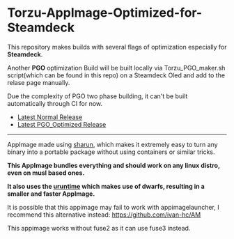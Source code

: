 # Torzu-AppImage-Optimized-for-Steamdeck

This repository makes builds with several flags of optimization especially for **Steamdeck**.

Another **PGO** optimization Build will be built locally via Torzu_PGO_maker.sh script(which can be found in this repo) on a Steamdeck Oled and add to the relase page manually.

Due the complexity of PGO two phase building, it can't be built automatically through CI for now.

* [Latest Normal Release](https://github.com/pflyly/Torzu-AppImage/releases/tag/Normal_Build)
* [Latest PGO_Optimized Release](https://github.com/pflyly/Torzu-AppImage/releases/latest)

---------------------------------------------------------------

AppImage made using [sharun](https://github.com/VHSgunzo/sharun), which makes it extremely easy to turn any binary into a portable package without using containers or similar tricks.

**This AppImage bundles everything and should work on any linux distro, even on musl based ones.**

**It also uses the [uruntime](https://github.com/VHSgunzo/uruntime) which makes use of dwarfs, resulting in a smaller and faster AppImage.**

It is possible that this appimage may fail to work with appimagelauncher, I recommend this alternative instead: https://github.com/ivan-hc/AM

This appimage works without fuse2 as it can use fuse3 instead.
